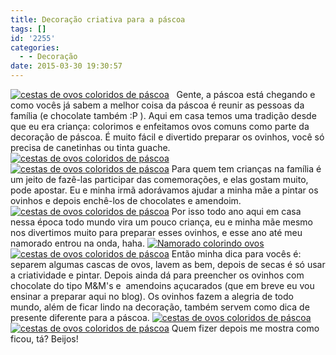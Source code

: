 ```yaml
---
title: Decoração criativa para a páscoa
tags: []
id: '2255'
categories:
  - - Decoração
date: 2015-03-30 19:30:57
---
```


[![cestas de ovos coloridos de páscoa](http://natalia.blog.br/wp-content/uploads/2015/03/DSCN0336-1024x768.jpg)](http://natalia.blog.br/wp-content/uploads/2015/03/DSCN0336.jpg)   Gente, a páscoa está chegando e como vocês já sabem a melhor coisa da páscoa é reunir as pessoas da família (e chocolate também :P ). Aqui em casa temos uma tradição desde que eu era criança: colorimos e enfeitamos ovos comuns como parte da decoração de páscoa. É muito fácil e divertido preparar os ovinhos, você só precisa de canetinhas ou tinta guache. [![cestas de ovos coloridos de páscoa](http://natalia.blog.br/wp-content/uploads/2015/03/DSCN0331.jpg)](http://natalia.blog.br/wp-content/uploads/2015/03/DSCN0331.jpg) [![cestas de ovos coloridos de páscoa](http://natalia.blog.br/wp-content/uploads/2015/03/DSCN0324.jpg)](http://natalia.blog.br/wp-content/uploads/2015/03/DSCN0324.jpg) Para quem tem crianças na família é um jeito de fazê-las participar das comemorações, e elas gostam muito, pode apostar. Eu e minha irmã adorávamos ajudar a minha mãe a pintar os ovinhos e depois enchê-los de chocolates e amendoim. [![cestas de ovos coloridos de páscoa](http://natalia.blog.br/wp-content/uploads/2015/03/DSCN0313.jpg)](http://natalia.blog.br/wp-content/uploads/2015/03/DSCN0313.jpg) Por isso todo ano aqui em casa nessa época todo mundo vira um pouco criança, eu e minha mãe mesmo nos divertimos muito para preparar esses ovinhos, e esse ano até meu namorado entrou na onda, haha. [![Namorado colorindo ovos](http://natalia.blog.br/wp-content/uploads/2015/03/DSCN0333.jpg)](http://natalia.blog.br/wp-content/uploads/2015/03/DSCN0333.jpg) [![cestas de ovos coloridos de páscoa](http://natalia.blog.br/wp-content/uploads/2015/03/DSCN03241.jpg)](http://natalia.blog.br/wp-content/uploads/2015/03/DSCN03241.jpg) Então minha dica para vocês é: separem algumas cascas de ovos, lavem as bem, depois de secas é só usar a criatividade e pintar. Depois ainda dá para preencher os ovinhos com chocolate do tipo M&M's e  amendoins açucarados (que em breve eu vou ensinar a preparar aqui no blog). Os ovinhos fazem a alegria de todo mundo, além de ficar lindo na decoração, também servem como dica de presente diferente para a páscoa. [![cestas de ovos coloridos de páscoa](http://natalia.blog.br/wp-content/uploads/2015/03/DSCN0314.jpg)](http://natalia.blog.br/wp-content/uploads/2015/03/DSCN0314.jpg) [![cestas de ovos coloridos de páscoa](http://natalia.blog.br/wp-content/uploads/2015/03/DSCN0308.jpg)](http://natalia.blog.br/wp-content/uploads/2015/03/DSCN0308.jpg) Quem fizer depois me mostra como ficou, tá? Beijos!